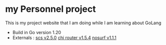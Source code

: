 # my Personnel project

This is my project website that I am doing while I am learning about GoLang

- Build in Go version 1.20
- Externals :
    [scs v2.5.0](github.com/alexedwards/scs/v2) 
    [chi router  v1.5.4](github.com/go-chi/chi)
    [nosurf v1.1.1](github.com/justinas/nosurf)